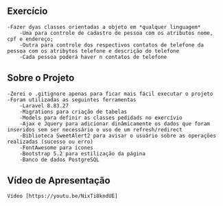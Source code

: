 
## Exercício
    -Fazer dyas classes orientadas a objeto em *qualquer linguagem*
        -Uma para controle de cadastro de pessoa com os atributos nome, cpf e endereço;
        -Outra para controle dos respectivos contatos de telefone da pessoa com os atribytos telefone e descrição do telefone
        -Cada pessoa poderá haver n contatos de telefone
## Sobre o Projeto
    -Zerei o .gitignore apenas para ficar mais fácil executar o projeto
    -Foram utilizadas as seguintes ferramentas 
        -Laravel 8.83.27
        -Migrations para criação de tabelas
        -Models para definir as classes pedidads no exercívio
        -Ajax e Jquery para adicionar dinâmicamente os dados que foram inseridos sem ser necessário o uso de um refresh/redirect
        -Biblioteca SweetAlert2 para avisar o usuário sobre as operações realizadas (sucesso ou erro)
        -FontAwesome para ícones
        -Bootstrap 5.2 para estilização da página
        -Banco de dados PostgreSQL

## Vídeo de Apresentação
    Vídeo [https://youtu.be/NixTi8kndUE]


